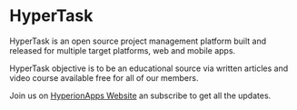 # HyperTask
HyperTask is an open source project management platform built and released for multiple target platforms, web and mobile apps.

HyperTask objective is to be an educational source via written articles and video course available free for all of our members.

Join us on [HyperionApps Website](https://hyperionapps.com) an subscribe to get all the updates.


